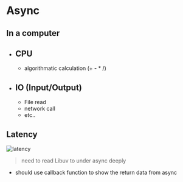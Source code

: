 # Async
## In a computer
* CPU
     -
     * algorithmatic calculation (+ - * /)
* IO (Input/Output)
     - 
     * File read
     * network call 
     * etc..

## Latency

![latency](https://amyangfei.me/images/20210513_system_latencies.png)

> need to read Libuv to under async deeply

* should use callback function to show the return data from async
